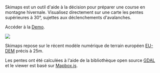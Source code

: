Skimaps est un outil d'aide à la décision pour préparer une course en montagne hivernale. Visualisez directement sur une carte les pentes supérieures à 30°, sujettes aux déclenchements d'avalanches.

Accéder à la [Demo](http://emilevauge.github.io/skimaps/www).


![](http://i.imgur.com/9nQdJ76.png)

Skimaps repose sur le récent modèle numérique de terrain européen [EU-DEM](http://www.eea.europa.eu/data-and-maps/data/eu-dem) précis à 25m.

Les pentes ont été calculées à l'aide de la bibliothèque open source [GDAL](http://www.gdal.org/) et le viewer est basé sur [Mapbox.js](https://www.mapbox.com/mapbox.js). 
